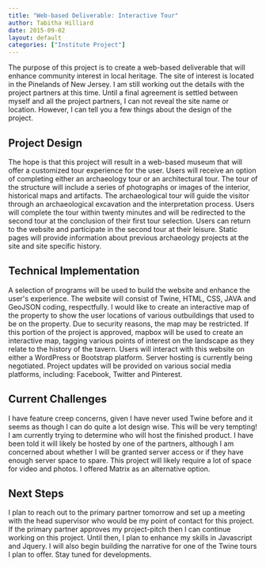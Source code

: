 ```yaml
---
title: "Web-based Deliverable: Interactive Tour"
author: Tabitha Hilliard
date: 2015-09-02
layout: default
categories: ["Institute Project"]
---
```


The purpose of this project is to create a web-based deliverable that will enhance community interest in local heritage. The site of interest is located in the Pinelands of New Jersey. I am still working out the details with the project partners at this time. Until a final agreement is settled between myself and all the project partners, I can not reveal the site name or location. However, I can tell you a few things about the design of the project.

## Project Design

The hope is that this project will result in a web-based museum that will offer a customized tour experience for the user. Users will receive an option of completing either an archaeology tour or an architectural tour. The tour of the structure will include a series of photographs or images of the interior, historical maps and artifacts. The archaeological tour will guide the visitor through an archaeological excavation and the interpretation process. Users will complete the tour within twenty minutes and will be redirected to the second tour at the conclusion of their first tour selection. Users can return to the website and participate in the second tour at their leisure. Static pages will provide information about previous archaeology projects at the site and site specific history.

## Technical Implementation

A selection of programs will be used to build the website and enhance the user's experience. The website will consist of Twine, HTML, CSS, JAVA and GeoJSON coding, respectfully. I would like to create an interactive map of the property to show the user locations of various outbuildings that used to be on the property. Due to security reasons, the map may be restricted. If this portion of the project is approved, mapbox will be used to create an interactive map, tagging various points of interest on the landscape as they relate to the history of the tavern. Users will interact with this website on either a WordPress or Bootstrap platform. Server hosting is currently being negotiated. Project updates will be provided on various social media platforms, including: Facebook, Twitter and Pinterest.

## Current Challenges

I have feature creep concerns, given I have never used Twine before and it seems as though I can do quite a lot design wise. This will be very tempting! I am currently trying to determine who will host the finished product. I have been told it will likely be hosted by one of the partners, although I am concerned about whether I will be granted server access or if they have enough server space to spare. This project will likely require a lot of space for video and photos. I offered Matrix as an alternative option.

## Next Steps

I plan to reach out to the primary partner tomorrow and set up a meeting with the head supervisor who would be my point of contact for this project. If the primary partner approves my project-pitch then I can continue working on this project. Until then, I plan to enhance my skills in Javascript and Jquery. I will also begin building the narrative for one of the Twine tours I plan to offer. Stay tuned for developments.

